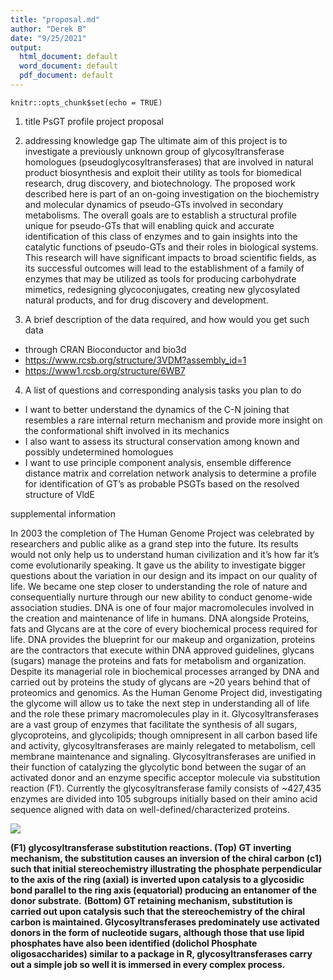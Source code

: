 ```yaml
---
title: "proposal.md"
author: "Derek B"
date: "9/25/2021"
output:
  html_document: default
  word_document: default
  pdf_document: default
---
```


```{r setup, include=FALSE}
knitr::opts_chunk$set(echo = TRUE)
```

1. title  PsGT profile project proposal

2. addressing knowledge gap
The ultimate aim of this project is to investigate a previously unknown group of glycosyltransferase homologues (pseudoglycosyltransferases) that are involved in natural product biosynthesis and exploit their utility as tools for biomedical research, drug discovery, and biotechnology. The proposed work described here is part of an on-going investigation on the biochemistry and molecular dynamics of pseudo-GTs involved in secondary metabolisms. The overall goals are to establish a structural profile unique for pseudo-GTs that will enabling quick and accurate identification of this class of enzymes and to gain insights into the catalytic functions of pseudo-GTs and their roles in biological systems. This research will have significant impacts to broad scientific fields, as its successful outcomes will lead to the establishment of a family of enzymes that may be utilized as tools for producing carbohydrate mimetics, redesigning glycoconjugates, creating new glycosylated natural products, and for drug discovery and development.

3. A brief description of the data required, and how would you get such data
+ through CRAN Bioconductor and bio3d
+ https://www.rcsb.org/structure/3VDM?assembly_id=1
+ https://www1.rcsb.org/structure/6WB7

4. A list of questions and corresponding analysis tasks you plan to do

+ I want to better understand the dynamics of the C-N joining that resembles a rare internal return mechanism and provide more insight on the conformational shift involved in its mechanics 
+ I also want to assess its structural conservation among known and possibly undetermined homologues
+ I want to use principle component analysis, ensemble difference distance matrix and correlation network analysis to determine a profile for identification of GT’s as probable PSGTs based on the resolved structure of VldE

supplemental information

In 2003 the completion of The Human Genome Project was celebrated by researchers and public alike as a grand step into the future.  Its results would not only help us to understand human civilization and it’s how far it’s come evolutionarily speaking. It gave us the ability to investigate bigger questions about the variation in our design and its impact on our quality of life.  We became one step closer to understanding the role of nature and consequentially nurture through our new ability to conduct genome-wide association studies. DNA is one of four major macromolecules involved in the creation and maintenance of life in humans. DNA alongside Proteins, fats and Glycans are at the core of every biochemical process required for life. DNA provides the blueprint for our makeup and organization, proteins are the contractors that execute within DNA approved guidelines, glycans (sugars) manage the proteins and fats for metabolism and organization. Despite its managerial role in biochemical processes arranged by DNA and carried out by proteins the study of glycans are ~20 years behind that of proteomics and genomics. As the Human Genome Project did, investigating the glycome will allow us to take the next step in understanding all of life and the role these primary macromolecules play in it. 
Glycosyltransferases are a vast group of enzymes that facilitate the synthesis of all sugars, glycoproteins, and glycolipids; though omnipresent in all carbon based life and activity, glycosyltransferases are mainly relegated to metabolism, cell membrane maintenance and signaling. Glycosyltransferases are unified in their function of catalyzing the glycolytic bond between the sugar of an activated donor and an enzyme specific acceptor molecule via substitution reaction (F1). Currently the glycosyltransferase family consists of ~427,435 enzymes are divided into 105 subgroups initially based on their amino acid sequence aligned with data on well-defined/characterized proteins.

![](final_project/final_project_f1.png)

__(F1) glycosyltransferase substitution reactions. 
(Top) GT inverting mechanism, the substitution causes an inversion of the chiral carbon (c1) such that initial stereochemistry illustrating the phosphate perpendicular to the axis of the ring (axial) is inverted upon catalysis to a glycosidic bond parallel to the ring axis (equatorial) producing an entanomer of the donor substrate.__ 
__(Bottom) GT retaining mechanism, substitution is carried out upon catalysis such that the stereochemistry of the chiral carbon is maintained. Glycosyltransferases predominately use activated donors in the form of nucleotide sugars, although those that use lipid phosphates have also been identified (dolichol
Phosphate oligosaccharides) similar to a package in R, glycosyltransferases carry out a simple job so well it is immersed in every complex process.__
	


